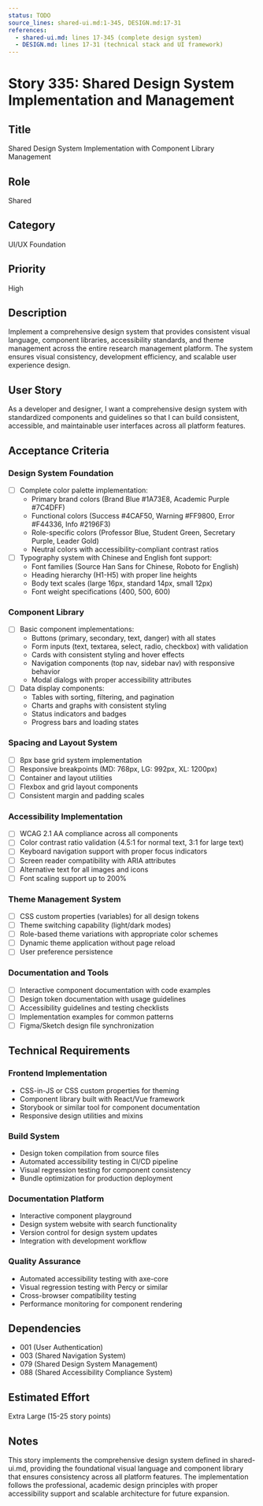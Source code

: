 ```yaml
---
status: TODO
source_lines: shared-ui.md:1-345, DESIGN.md:17-31
references:
  - shared-ui.md: lines 17-345 (complete design system)
  - DESIGN.md: lines 17-31 (technical stack and UI framework)
---
```


# Story 335: Shared Design System Implementation and Management

## Title
Shared Design System Implementation with Component Library Management

## Role
Shared

## Category
UI/UX Foundation

## Priority
High

## Description
Implement a comprehensive design system that provides consistent visual language, component libraries, accessibility standards, and theme management across the entire research management platform. The system ensures visual consistency, development efficiency, and scalable user experience design.

## User Story
As a developer and designer, I want a comprehensive design system with standardized components and guidelines so that I can build consistent, accessible, and maintainable user interfaces across all platform features.

## Acceptance Criteria

### Design System Foundation
- [ ] Complete color palette implementation:
  - Primary brand colors (Brand Blue #1A73E8, Academic Purple #7C4DFF)
  - Functional colors (Success #4CAF50, Warning #FF9800, Error #F44336, Info #2196F3)
  - Role-specific colors (Professor Blue, Student Green, Secretary Purple, Leader Gold)
  - Neutral colors with accessibility-compliant contrast ratios
- [ ] Typography system with Chinese and English font support:
  - Font families (Source Han Sans for Chinese, Roboto for English)
  - Heading hierarchy (H1-H5) with proper line heights
  - Body text scales (large 16px, standard 14px, small 12px)
  - Font weight specifications (400, 500, 600)

### Component Library
- [ ] Basic component implementations:
  - Buttons (primary, secondary, text, danger) with all states
  - Form inputs (text, textarea, select, radio, checkbox) with validation
  - Cards with consistent styling and hover effects
  - Navigation components (top nav, sidebar nav) with responsive behavior
  - Modal dialogs with proper accessibility attributes
- [ ] Data display components:
  - Tables with sorting, filtering, and pagination
  - Charts and graphs with consistent styling
  - Status indicators and badges
  - Progress bars and loading states

### Spacing and Layout System
- [ ] 8px base grid system implementation
- [ ] Responsive breakpoints (MD: 768px, LG: 992px, XL: 1200px)
- [ ] Container and layout utilities
- [ ] Flexbox and grid layout components
- [ ] Consistent margin and padding scales

### Accessibility Implementation
- [ ] WCAG 2.1 AA compliance across all components
- [ ] Color contrast ratio validation (4.5:1 for normal text, 3:1 for large text)
- [ ] Keyboard navigation support with proper focus indicators
- [ ] Screen reader compatibility with ARIA attributes
- [ ] Alternative text for all images and icons
- [ ] Font scaling support up to 200%

### Theme Management System
- [ ] CSS custom properties (variables) for all design tokens
- [ ] Theme switching capability (light/dark modes)
- [ ] Role-based theme variations with appropriate color schemes
- [ ] Dynamic theme application without page reload
- [ ] User preference persistence

### Documentation and Tools
- [ ] Interactive component documentation with code examples
- [ ] Design token documentation with usage guidelines
- [ ] Accessibility guidelines and testing checklists
- [ ] Implementation examples for common patterns
- [ ] Figma/Sketch design file synchronization

## Technical Requirements

### Frontend Implementation
- CSS-in-JS or CSS custom properties for theming
- Component library built with React/Vue framework
- Storybook or similar tool for component documentation
- Responsive design utilities and mixins

### Build System
- Design token compilation from source files
- Automated accessibility testing in CI/CD pipeline
- Visual regression testing for component consistency
- Bundle optimization for production deployment

### Documentation Platform
- Interactive component playground
- Design system website with search functionality
- Version control for design system updates
- Integration with development workflow

### Quality Assurance
- Automated accessibility testing with axe-core
- Visual regression testing with Percy or similar
- Cross-browser compatibility testing
- Performance monitoring for component rendering

## Dependencies
- 001 (User Authentication)
- 003 (Shared Navigation System)
- 079 (Shared Design System Management)
- 088 (Shared Accessibility Compliance System)

## Estimated Effort
Extra Large (15-25 story points)

## Notes
This story implements the comprehensive design system defined in shared-ui.md, providing the foundational visual language and component library that ensures consistency across all platform features. The implementation follows the professional, academic design principles with proper accessibility support and scalable architecture for future expansion.